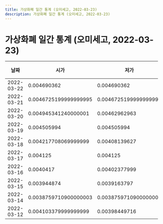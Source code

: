 ```yaml
---
title: 가상화폐 일간 통계 (오미세고, 2022-03-23)
description: 가상화폐 일간 통계 (오미세고, 2022-03-23)
---
```


가상화폐 일간 통계 (오미세고, 2022-03-23)
===

|날짜|시가|저가|고가|종가|비고|
|--|--|--|--|--|--|
|2022-03-22|0.004690362|0.004690362|0.0049282349999999996|0.0048200000000000005|    |
|2022-03-21|0.0046725199999999995|0.0046725199999999995|0.004831|0.004831|    |
|2022-03-20|0.004945341240000001|0.00462962963|0.00512|0.004922265|    |
|2022-03-19|0.004505994|0.004505994|0.0049922516999999994|0.0045996946999999995|    |
|2022-03-18|0.004217708069999999|0.00408139627|0.00434497817|0.0042804899900000005|    |
|2022-03-17|0.004125|0.004125|0.004125|0.004125|    |
|2022-03-16|0.0040417|0.00402377999|0.00426655844|0.00421973499|    |
|2022-03-15|0.003944874|0.0039163797|0.00413013024|0.0039163797|    |
|2022-03-14|0.0038759710900000003|0.0038759710900000003|0.00413013024|0.00413013024|    |
|2022-03-12|0.004103379999999999|0.00398449716|0.004106364990000001|0.0040944250000000005|    |
